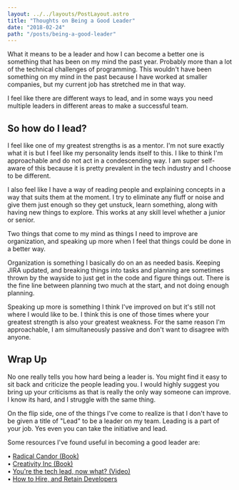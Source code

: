 ```yaml
---
layout: ../../layouts/PostLayout.astro
title: "Thoughts on Being a Good Leader"
date: "2018-02-24"
path: "/posts/being-a-good-leader"
---
```


What it means to be a leader and how I can become a better one is something that has been on my mind the past year. Probably more than a lot of the technical challenges of programming. This wouldn't have been something on my mind in the past because I have worked at smaller companies, but my current job has stretched me in that way.

I feel like there are different ways to lead, and in some ways you need multiple leaders in different areas to make a successful team.

## So how do I lead?

I feel like one of my greatest strengths is as a mentor. I'm not sure exactly what it is but I feel like my personality lends itself to this. I like to think I'm approachable and do not act in a condescending way. I am super self-aware of this because it is pretty prevalent in the tech industry and I choose to be different.

I also feel like I have a way of reading people and explaining concepts in a way that suits them at the moment. I try to eliminate any fluff or noise and give them just enough so they get unstuck, learn something, along with having new things to explore. This works at any skill level whether a junior or senior.

Two things that come to my mind as things I need to improve are organization, and speaking up more when I feel that things could be done in a better way.

Organization is something I basically do on an as needed basis. Keeping JIRA updated, and breaking things into tasks and planning are sometimes thrown by the wayside to just get in the code and figure things out. There is the fine line between planning two much at the start, and not doing enough planning.

Speaking up more is something I think I've improved on but it's still not where I would like to be. I think this is one of those times where your greatest strength is also your greatest weakness. For the same reason I'm approachable, I am simultaneously passive and don't want to disagree with anyone.

## Wrap Up

No one really tells you how hard being a leader is. You might find it easy to sit back and criticize the people leading you. I would highly suggest you bring up your criticisms as that is really the only way someone can improve. I know its hard, and I struggle with the same thing.

On the flip side, one of the things I've come to realize is that I don't have to be given a title of "Lead" to be a leader on my team. Leading is a part of your job. Yes even you can take the initiative and lead.

Some resources I've found useful in becoming a good leader are:

&bull; <a href="https://www.radicalcandor.com/">Radical Candor (Book)</a><br/>
&bull; <a href="http://www.creativityincbook.com/">Creativity Inc (Book)</a><br/>
&bull; <a href="https://www.youtube.com/watch?v=FcyD85z3JSI&feature=youtu.be">You're the tech lead, now what? (Video)</a><br/>
&bull; <a href="https://blog.fogcreek.com/how-to-find-hire-and-retain-developers-interview-with-cal-evans/">How to Hire, and Retain Developers</a>
